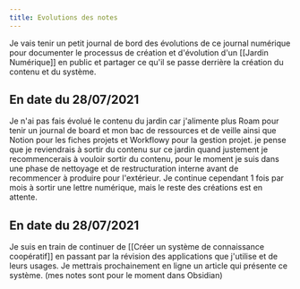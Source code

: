 ```yaml
---
title: Evolutions des notes
---
```


Je vais tenir un petit journal de bord des évolutions de ce journal numérique pour documenter le processus de création et d'évolution d'un [[Jardin Numérique]] en public et partager ce qu'il se passe derrière la création du contenu et du système.

## En date du 28/07/2021
Je n'ai pas fais évolué le contenu du jardin car j'alimente plus Roam pour tenir un journal de board et mon bac de ressources et de veille ainsi que Notion pour les fiches projets et Workflowy pour la gestion projet.
je pense que je reviendrais à sortir du contenu sur ce jardin quand justement je recommencerais à vouloir sortir du contenu, pour le moment je suis dans une phase de nettoyage et de restructuration interne avant de recommencer à produire pour l'extérieur.
Je continue cependant 1 fois par mois à sortir une lettre numérique, mais le reste des créations est en attente.

## En date du 28/07/2021
Je suis en train de continuer de [[Créer un système de connaissance coopératif]] en passant par la révision des applications que j'utilise et de leurs usages. Je mettrais prochainement en ligne un article qui présente ce système. (mes notes sont pour le moment dans Obsidian)
